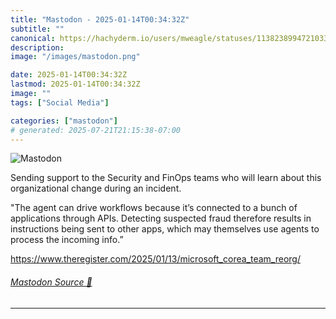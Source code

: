 ```yaml
---
title: "Mastodon - 2025-01-14T00:34:32Z"
subtitle: ""
canonical: https://hachyderm.io/users/mweagle/statuses/113823899472103300
description:
image: "/images/mastodon.png"

date: 2025-01-14T00:34:32Z
lastmod: 2025-01-14T00:34:32Z
image: ""
tags: ["Social Media"]

categories: ["mastodon"]
# generated: 2025-07-21T21:15:38-07:00
---
```

![Mastodon](/images/mastodon.png)

<p>Sending support to the Security and FinOps teams who will learn about this organizational change during an incident. </p><p>&quot;The agent can drive workflows because it’s connected to a bunch of applications through APIs. Detecting suspected fraud therefore results in instructions being sent to other apps, which may themselves use agents to process the incoming info.” </p><p><a href="https://www.theregister.com/2025/01/13/microsoft_corea_team_reorg/" target="_blank" rel="nofollow noopener noreferrer" translate="no"><span class="invisible">https://www.</span><span class="ellipsis">theregister.com/2025/01/13/mic</span><span class="invisible">rosoft_corea_team_reorg/</span></a></p>


###### [Mastodon Source 🐘](https://hachyderm.io/@mweagle/113823899472103300)

___
